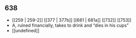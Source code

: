 ## 638
- [[259 | 259-2]] [[377 | 377b]] [[681 | 681a]] [[732]] [[753]] 
- A, ruined financially, takes to drink and “dies in his cups”
- [[undefined]] 

